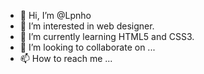 - 👋 Hi, I’m @Lpnho
- 👀 I’m interested in web designer.
- 🌱 I’m currently learning HTML5 and CSS3.
- 💞️ I’m looking to collaborate on ...
- 📫 How to reach me ...

<!---
Lpnho/Lpnho is a ✨ special ✨ repository because its `README.md` (this file) appears on your GitHub profile.
You can click the Preview link to take a look at your changes.
--->
